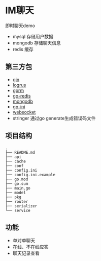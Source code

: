 # IM聊天

即时聊天demo

- mysql 存储用户数据
- mongodb 存储聊天信息
- redis 缓存

## 第三方包
- [gin](https://github.com/gin-gonic/gin)
- [logrus](https://github.com/sirupsen/logrus)
- [gorm](https://github.com/go-gorm/gorm)
- [go-redis](https://github.com/go-redis/redis)
- [mongodb](https://github.com/mongodb/mongo-go-driver)
- [go-ini](https://github.com/go-ini/ini)
- [websocket](https://github.com/gorilla/websocket)
- stringer 通过go generate生成错误码文件

## 项目结构
```
.
├── README.md
├── api
├── cache
├── conf
├── config.ini
├── config.ini.example
├── go.mod
├── go.sum
├── main.go
├── model
├── pkg
├── router
├── serializer
└── service
```

## 功能
- 单对单聊天
- 在线、不在线应答
- 聊天记录查看